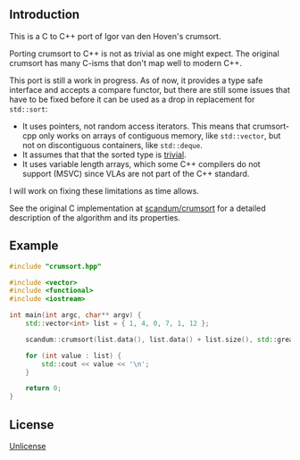Introduction
------------

This is a C to C++ port of Igor van den Hoven's crumsort.

Porting crumsort to C++ is not as trivial as one might expect. The original crumsort has many C-isms that don't map well to modern C++.

This port is still a work in progress. As of now, it provides a type safe interface and accepts a compare functor, but there are still some issues that have to be fixed before it can be used as a drop in replacement for `std::sort`:

- It uses pointers, not random access iterators. This means that crumsort-cpp only works on arrays of contiguous memory, like `std::vector`, but not on discontiguous containers, like `std::deque`.
- It assumes that that the sorted type is [trivial](https://en.cppreference.com/w/cpp/named_req/TrivialType).
- It uses variable length arrays, which some C++ compilers do not support (MSVC) since VLAs are not part of the C++ standard.

I will work on fixing these limitations as time allows.

See the original C implementation at [scandum/crumsort](https://github.com/scandum/crumsort) for a detailed description of the algorithm and its properties.

Example
-------

```cpp
#include "crumsort.hpp"

#include <vector>
#include <functional>
#include <iostream>

int main(int argc, char** argv) {
    std::vector<int> list = { 1, 4, 0, 7, 1, 12 };

    scandum::crumsort(list.data(), list.data() + list.size(), std::greater<int>());

    for (int value : list) {
        std::cout << value << '\n';
    }

    return 0;
}
```

License
-------

[Unlicense](https://unlicense.org/)

